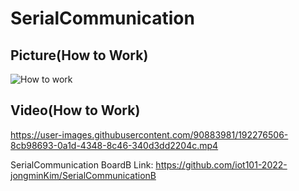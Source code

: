 # SerialCommunication

## Picture(How to Work)
![How to work](https://user-images.githubusercontent.com/90883981/192280247-4cbc1a83-3526-45ff-a0e0-a1d8b3e90941.png)


## Video(How to Work)
https://user-images.githubusercontent.com/90883981/192276506-8cb98693-0a1d-4348-8c46-340d3dd2204c.mp4

SerialCommunication BoardB Link: https://github.com/iot101-2022-jongminKim/SerialCommunicationB
